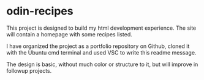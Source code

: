# odin-recipes

This project is designed to build my html development experience.  The site will contain a homepage with some recipes listed.  

I have organized the project as a portfolio repository on Github, cloned it with the Ubuntu cmd terminal and used VSC to write this readme message.  

The design is basic, without much color or structure to it, but will improve in followup projects.
